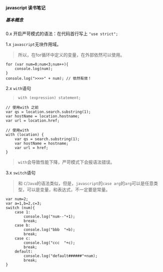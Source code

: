 #### javascript 读书笔记

##### 基本概念

0.x 开启严苛模式的语法：在代码首行写上 `"use strict";`

1.x `javascript`无块作用域。
> 所以，在for循环中定义的变量，在外部依然可以使用。

```
for (var num=0;num<3;num++){
	console.log(num);
}
console.log(">>>>" + num); // 依然有效！
```

2.x `with`语句
> `with (expression) statement;`

```
// 使用with 之前
var qs = location.search.substring(1);
var hostName = location.hostname;
var url = location.href;

// 使用with
with (location) {
	var qs = search.substring(1);
	var hostName = hostname;
	var url = href;
} 
```
> `with`会导致性能下降，严苛模式下会报语法错误。

3.x `switch`语句
> 和 `C`/`Java`的语法类似，但是，`javascript`的`case arg`的`arg`可以是任意类型，可以是变量，和表达式，不一定要是常量。

```
var num=2;
var a=1,b=2,c=3;
switch (num){
    case 1:
        console.log("num--"+1);
        break;
    case b:
        console.log("bbb  "+b);
        break;
    case c:
        console.log("ccc  "+c);
        break;
    default:
        console.log("default######"+num);
		break;
}

```